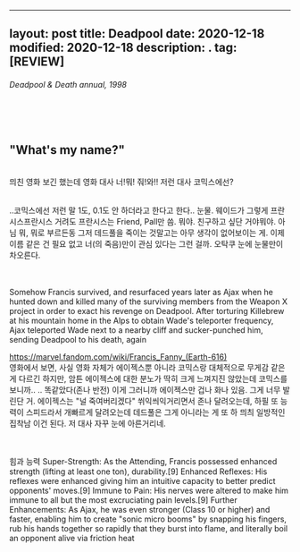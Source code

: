 
---
layout: post
title: Deadpool
date: 2020-12-18
modified: 2020-12-18
description: .
tag: [REVIEW]
---

###### Deadpool & Death annual, 1998

<br/><br/>
## "What's my name?"

<br/>믜친 영화 보긴 했는데 영화 대사 너!뭐! 줘!와!! 저런 대사 코믹스에선? 

<br/>..코믹스에선 저런 말 1도, 0.1도 안 하더라고 한다고 한다.. 눈물. 웨이드가 그렇게 프란시스프란시스 거려도 프란시스는 Friend, Pall만 씀. 뭐야. 친구하고 싶단 거야뭐야. 아님 뭐, 뭐로 부르든동 그저 데드풀을 죽이는 것말고는 아무 생각이 없어보이는 게. 이제 이름 같은 건 필요 없고 너(의 죽음)만이 관심 있다는 그런 걸까. 오탁쿠 눈에 눈물만이 차오른다.  

<br/><br/>
Somehow Francis survived, and resurfaced years later as Ajax when he hunted down and killed many of the surviving members from the Weapon X project in order to exact his revenge on Deadpool. After torturing Killebrew at his mountain home in the Alps to obtain Wade's teleporter frequency, Ajax teleported Wade next to a nearby cliff and sucker-punched him, sending Deadpool to his death, again

https://marvel.fandom.com/wiki/Francis_Fanny_(Earth-616)
<br/>
영화에서 보면, 사실 영화 자체가 에이젝스뿐 아니라 코믹스랑 대체적으로 무게감 같은 게 다르긴 하지만, 암튼 에이젝스에 대한 분노가 딱히 크게 느껴지진 않았는데 코믹스를 보니까.. .. 똑같았다(존나 반전) 
이게 그러니까 에이젝스만 겁나 화나 있음. 그게 너무 발린단 거. 에이젝스는 "널 죽여버리겠다" 쒸익씌익거리면서 존나 달려오는데, 하필 또 능력이 스피드라서 개빠르게 달려오는데 데드풀은 그게 아니라는 게 또 하 믜츼 일방적인 집착남 이건 된다. 저 대사 자꾸 눈에 아른거리네.  



<br/><br/>힘과 능력
Super-Strength: As the Attending, Francis possessed enhanced strength (lifting at least one ton), durability.[9]
Enhanced Reflexes: His reflexes were enhanced giving him an intuitive capacity to better predict opponents' moves.[9]
Immune to Pain: His nerves were altered to make him immune to all but the most excruciating pain levels.[9]
Further Enhancements: As Ajax, he was even stronger (Class 10 or higher) and faster, enabling him to create "sonic micro booms" by snapping his fingers, rub his hands together so rapidly that they burst into flame, and literally boil an opponent alive via friction heat



